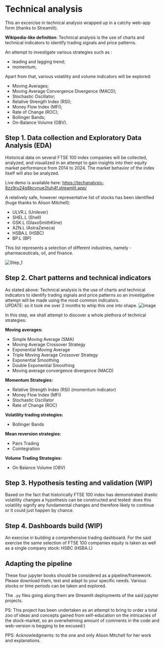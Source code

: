 


# Technical analysis
This  an excercise in technical analysis wrapped up in a catchy web-app form (thanks to Streamlit).

**Wikipedia-like definition**: Technical analysis is the use of charts and technical indicators to identify trading signals and price patterns. 

An attempt to investigate various strategies such as :
 - leading and lagging trend;
 - momentum;
 
Apart from that, various volatility and volume indicators will be explored: 
- Moving Averages; 
- Moving Average Convergence Divergence (MACD); 
- Stochastic Oscillator; 
- Relative Strength Index (RSI);
- Money Flow Index (MFI); 
- Rate of Change (ROC); 
- Bollinger Bands;
- On-Balance Volume (OBV).

## Step 1. Data collection and Exploratory Data Analysis (EDA)
Historical data on several FTSE 100 index companies will be collected, analyzed, and visualized in an attempt to gain insights into their equity market performance from 2014 to 2024. The market behavior of the index itself will also be analyzed. 

Live demo is available here: https://techanalysis-8zz9ru24q8kcvnue2tuh4f.streamlit.app/

A relatively safe, however representative list of stocks has been identified (huge thanks to Alison Mitchell):
- ULVR.L (Unilever)
- SHEL.L (Shell)
- GSK.L (GlaxoSmithKline)
- AZN.L (AstraZeneca)
- HSBA.L (HSBC)
- BP.L (BP) 

This list represents a selection of different industries, namely - pharmaceuticals, oil, and finance. 

![Step_1](https://github.com/alex-platonov/tech_analysis/blob/main/step_1.gif)


## Step 2. Chart patterns and technical indicators 
As stated above: Technical analysis is the use of charts and technical indicators to identify trading signals and price patterns so an investigative attempt will be made using the most common indicators.  
UPDATE: so it took me over 2 months to whip this one into shape. 
![image](https://github.com/alex-platonov/tech_analysis/assets/154932143/086c5f92-3475-4fde-a972-381a88782033)

In this step, we shall attempt to discover a whole plethora of technical strategies: 

**Moving averages:**
- Simple Moving Average (SMA)
- Moving Average Crossover Strategy
- Exponential Moving Average
- Triple Moving Average Crossover Strategy
- Exponential Smoothing
- Double Exponential Smoothing
- Moving average convergence divergence (MACD)

**Momentum Strategies:**
- Relative Strength Index (RSI) (momentum indicator)
- Money Flow Index (MFI)
- Stochastic Oscillator
- Rate of Change (ROC)

**Volatility trading strategies:**
- Bollinger Bands

**Mean reversion strategies:**
- Pairs Trading
- Cointegration

**Volume Trading Strategies:**
- On Balance Volume (OBV)


## Step 3. Hypothesis testing and validation (WIP)
Based on the fact that historically FTSE 100 index has demonstrated drastic volatility changes a hypothesis can be constructed and tested: does this volatility signify any fundamental changes and therefore likely to continue or it could just happen by chance.

## Step 4. Dashboards build (WIP)
An exercise in building a comprehensive trading dashboard. For the said exercise the same selection of FTSE 100 companies equity is taken  as well as a single company stock: HSBC (HSBA.L) 

## Adapting the pipeline
These four jupyter books should be considered as a pipeline/framework. Please download them, test and adapt to your specific needs. Various stocks or time periods can be taken and explored. 

The `.py` files going along them are Streamlit deployments of the said jupyter projects.


PS: This project has been undertaken as an attempt to bring to order a total zoo of ideas and concepts gained from self-education on the intricacies of the stock-market, so an overwhelming amount of comments in the code and web-version is begging to be excused:) 

PPS: Acknowledgments: to the one and only Alison Mitchell for her work and explanations.

